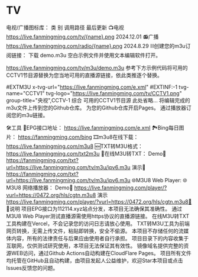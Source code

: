 # TV
电视/广播图标库：
类 别	调用路径	最后更新
📺电视	https://live.fanmingming.com/tv/{name}.png	2024.12.01
📻广播	https://live.fanmingming.com/radio/{name}.png	2024.8.29
⛓️创建您的m3u订阅链接：
下载 demo.m3u 空白示例文件并使用文本编辑软件打开。

https://live.fanmingming.com/tv/m3u/demo.m3u
参考下方示例代码将可用的CCTV1节目源替换为您当地可用的直播源链接，依此类推逐个替换。

#EXTM3U x-tvg-url="https://live.fanmingming.com/e.xml"
#EXTINF:-1 tvg-name="CCTV1" tvg-logo="https://live.fanmingming.com/tv/CCTV1.png" group-title="央视",CCTV-1 综合
可用的CCTV1节目源
此处省略...
将编辑完成的m3u文件上传到您的Github仓库。
为您的Github仓库开启Pages。
通过播放器订阅您的m3u链接。

🛠️工具
📆EPG接口地址：
https://live.fanmingming.com/e.xml
🏞️Bing每日图片：
https://fanmingming.com/bing
🎞️m3u8在线下载：
https://live.fanmingming.com/m3u8
🆕TXT转M3U格式：
https://live.fanmingming.com/txt2m3u
📄在线M3U转TXT：
Demo🔗 https://fanmingming.com/txt?url=https://live.fanmingming.com/tv/m3u/ipv6.m3u
演示🔗 https://fanmingming.com/txt?url=https://live.fanmingming.com/tv/m3u/ipv6.m3u
🌐M3U8 Web Player:
🌐M3U8 网络播放器：
Demo🔗 https://live.fanmingming.com/player/?vurl=https://0472.org/hls/cgtn.m3u8
演示 https://live.fanmingming.com/player/?vurl=https://0472.org/hls/cgtn.m3u8🔗
📖说明
项目EPG接口为112114.xyz站点分发，本项目无法确保其准确性。
通过M3U8 Web Player测试直播源需使用https协议的直播源链接。
在线M3U转TXT工具构建在Vercel，不会记录您的访问日志请放心使用。
TXT转M3U工具为前端网页转换，无需上传文件，粘贴即转换，安全不偷源。
本项目不存储任何的流媒体内容，所有的法律责任与后果应由使用者自行承担。
项目目录下的内容收集于互联网，仅供测试研究使用，本项目无法保证其有效性。
镜像域名提供完整的资源WEB访问，通过Github Actions自动构建在CloudFlare Pages。
项目所有文件均托管在GitHub且自动构建，由项目发起人公益维护，欢迎Star本项目或点击Issues反馈您的问题。
